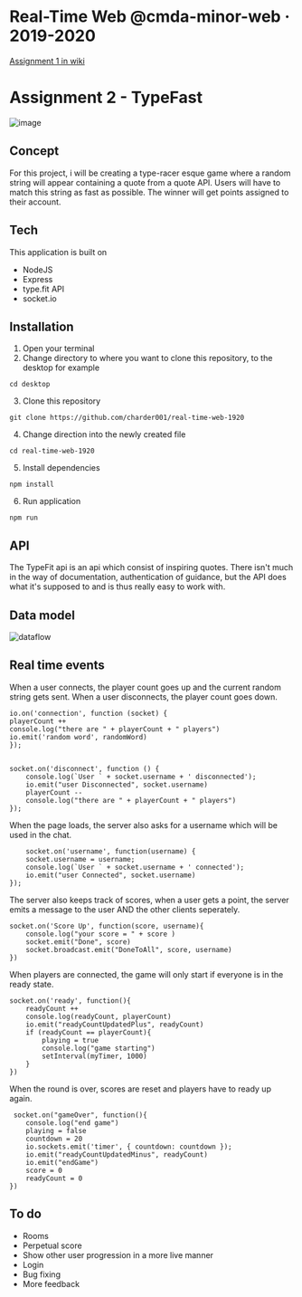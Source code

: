 # Real-Time Web @cmda-minor-web · 2019-2020
[Assignment 1 in wiki](https://github.com/charder001/real-time-web-1920/wiki)

# Assignment 2 - TypeFast
![image](https://user-images.githubusercontent.com/43436118/81282890-14e27d80-905c-11ea-9a87-35ede247d006.png)


## Concept
For this project, i will be creating a type-racer esque game where a random string will appear containing a quote from a quote API. Users will have to match this string as fast as possible. The winner will get points assigned to their account.

## Tech
This application is built on
* NodeJS
* Express
* type.fit API
* socket.io

## Installation
1. Open your terminal
2. Change directory to where you want to clone this repository, to the desktop for example

`cd desktop` 

3. Clone this repository

`git clone https://github.com/charder001/real-time-web-1920`

4. Change direction into the newly created file

`cd real-time-web-1920`

5. Install dependencies

`npm install`

6. Run application

`npm run`

## API
The TypeFit api is an api which consist of inspiring quotes. There isn't much in the way of documentation, authentication of guidance, but the API does what it's supposed to and is thus really easy to work with.

## Data model
![dataflow](https://user-images.githubusercontent.com/43436118/79564960-f4a04e00-80af-11ea-890a-73cb2720974a.png)

## Real time events
When a user connects, the player count goes up and the current random string gets sent. When a user disconnects, the player count goes down.

    io.on('connection', function (socket) {
    playerCount ++
    console.log("there are " + playerCount + " players")
    io.emit('random word', randomWord)
    });
    
    
    socket.on('disconnect', function () {
        console.log(`User ` + socket.username + ' disconnected');
        io.emit("user Disconnected", socket.username)
        playerCount --
        console.log("there are " + playerCount + " players")
    });
    
  When the page loads, the server also asks for a username which will be used in the chat.
  
        socket.on('username', function(username) {
        socket.username = username;
        console.log(`User ` + socket.username + ' connected');
        io.emit("user Connected", socket.username)
    });
    
The server also keeps track of scores, when a user gets a point, the server emits a message to the user AND the other clients seperately.

    socket.on('Score Up', function(score, username){
        console.log("your score = " + score )
        socket.emit("Done", score)
        socket.broadcast.emit("DoneToAll", score, username)
    })
    
When players are connected, the game will only start if everyone is in the ready state.

    socket.on('ready', function(){
        readyCount ++
        console.log(readyCount, playerCount)
        io.emit("readyCountUpdatedPlus", readyCount)
        if (readyCount == playerCount){
            playing = true
            console.log("game starting")
            setInterval(myTimer, 1000)
        } 
    })
    
 When the round is over, scores are reset and players have to ready up again.
 
     socket.on("gameOver", function(){
        console.log("end game")
        playing = false
        countdown = 20
        io.sockets.emit('timer', { countdown: countdown });
        io.emit("readyCountUpdatedMinus", readyCount)
        io.emit("endGame")
        score = 0
        readyCount = 0
    })

## To do
* Rooms
* Perpetual score
* Show other user progression in a more live manner
* Login
* Bug fixing
* More feedback



<!-- Add a link to your live demo in Github Pages 🌐-->

<!-- ☝️ replace this description with a description of your own work -->

<!-- replace the code in the /docs folder with your own, so you can showcase your work with GitHub Pages 🌍 -->

<!-- Add a nice image here at the end of the week, showing off your shiny frontend 📸 -->

<!-- Maybe a table of contents here? 📚 -->

<!-- How about a section that describes how to install this project? 🤓 -->

<!-- ...but how does one use this project? What are its features 🤔 -->

<!-- What external data source is featured in your project and what are its properties 🌠 -->

<!-- This would be a good place for your data life cycle ♻️-->

<!-- Maybe a checklist of done stuff and stuff still on your wishlist? ✅ -->

<!-- How about a license here? 📜  -->

[rubric]: https://docs.google.com/spreadsheets/d/e/2PACX-1vSd1I4ma8R5mtVMyrbp6PA2qEInWiOialK9Fr2orD3afUBqOyvTg_JaQZ6-P4YGURI-eA7PoHT8TRge/pubhtml
